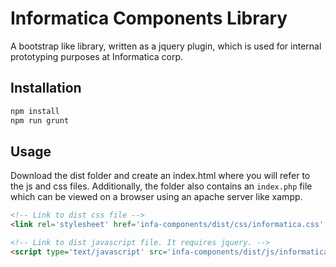 # Informatica Components Library

A bootstrap like library, written as a jquery plugin, which is used for internal prototyping purposes at Informatica corp.

## Installation

```bash
npm install
npm run grunt
```

## Usage
Download the dist folder and create an index.html where you will refer to the js and css files. Additionally, the folder also contains an `index.php` file which can be viewed on a browser using an apache server like xampp.
```html
<!-- Link to dist css file -->
<link rel='stylesheet' href='infa-components/dist/css/informatica.css' />

<!-- Link to dist javascript file. It requires jquery. -->
<script type='text/javascript' src='infa-components/dist/js/informatica.js'></script>
```
